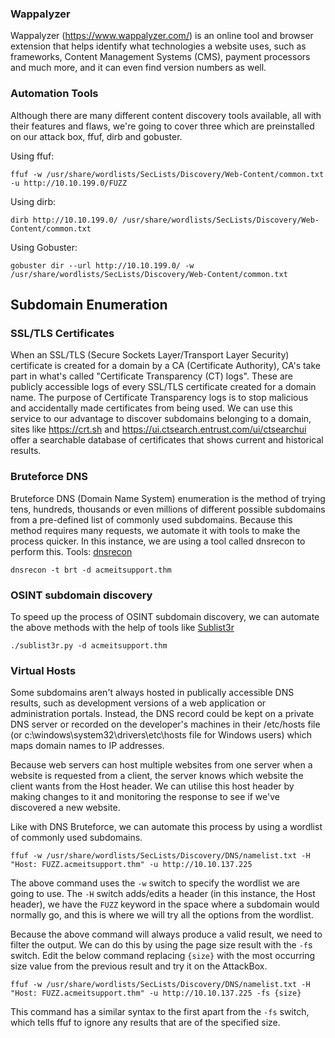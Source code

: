 ### Wappalyzer

Wappalyzer (https://www.wappalyzer.com/) is an online tool and browser extension that helps identify what technologies a website uses, such as frameworks, Content Management Systems (CMS), payment processors and much more, and it can even find version numbers as well.


### Automation Tools

Although there are many different content discovery tools available, all with their features and flaws, we're going to cover three which are preinstalled on our attack box, ffuf, dirb and gobuster.


Using ffuf:
```console
ffuf -w /usr/share/wordlists/SecLists/Discovery/Web-Content/common.txt -u http://10.10.199.0/FUZZ
```


Using dirb:
```console
dirb http://10.10.199.0/ /usr/share/wordlists/SecLists/Discovery/Web-Content/common.txt
```

Using Gobuster:
```console
gobuster dir --url http://10.10.199.0/ -w /usr/share/wordlists/SecLists/Discovery/Web-Content/common.txt
```

## Subdomain Enumeration
### SSL/TLS Certificates
When an SSL/TLS (Secure Sockets Layer/Transport Layer Security) certificate is created for a domain by a CA (Certificate Authority), CA's take part in what's called "Certificate Transparency (CT) logs". These are publicly accessible logs of every SSL/TLS certificate created for a domain name. The purpose of Certificate Transparency logs is to stop malicious and accidentally made certificates from being used. We can use this service to our advantage to discover subdomains belonging to a domain, sites like https://crt.sh and https://ui.ctsearch.entrust.com/ui/ctsearchui offer a searchable database of certificates that shows current and historical results.


### Bruteforce DNS
Bruteforce DNS (Domain Name System) enumeration is the method of trying tens, hundreds, thousands or even millions of different possible subdomains from a pre-defined list of commonly used subdomains. Because this method requires many requests, we automate it with tools to make the process quicker. In this instance, we are using a tool called dnsrecon to perform this.
Tools: [dnsrecon](https://www.kali.org/tools/dnsrecon/)
```console
dnsrecon -t brt -d acmeitsupport.thm
```

### OSINT subdomain discovery
To speed up the process of OSINT subdomain discovery, we can automate the above methods with the help of tools like [Sublist3r](https://github.com/aboul3la/Sublist3r)

```console
./sublist3r.py -d acmeitsupport.thm
```

### Virtual Hosts
Some subdomains aren't always hosted in publically accessible DNS results, such as development versions of a web application or administration portals. Instead, the DNS record could be kept on a private DNS server or recorded on the developer's machines in their /etc/hosts file (or c:\windows\system32\drivers\etc\hosts file for Windows users) which maps domain names to IP addresses. 

Because web servers can host multiple websites from one server when a website is requested from a client, the server knows which website the client wants from the Host header. We can utilise this host header by making changes to it and monitoring the response to see if we've discovered a new website.

Like with DNS Bruteforce, we can automate this process by using a wordlist of commonly used subdomains.

```console
ffuf -w /usr/share/wordlists/SecLists/Discovery/DNS/namelist.txt -H "Host: FUZZ.acmeitsupport.thm" -u http://10.10.137.225
```

The above command uses the `-w` switch to specify the wordlist we are going to use. The `-H` switch adds/edits a header (in this instance, the Host header), we have the `FUZZ` keyword in the space where a subdomain would normally go, and this is where we will try all the options from the wordlist.

Because the above command will always produce a valid result, we need to filter the output. We can do this by using the page size result with the `-f`s switch. Edit the below command replacing `{size}` with the most occurring size value from the previous result and try it on the AttackBox.

```console
ffuf -w /usr/share/wordlists/SecLists/Discovery/DNS/namelist.txt -H "Host: FUZZ.acmeitsupport.thm" -u http://10.10.137.225 -fs {size}
```

This command has a similar syntax to the first apart from the `-fs` switch, which tells ffuf to ignore any results that are of the specified size.
